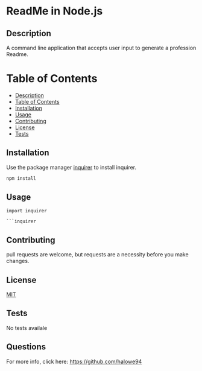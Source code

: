 
# ReadMe in Node.js

## Description

A command line application that accepts user input to generate a profession Readme.

# Table of Contents
* [Description](#Description)
* [Table of Contents](#Table-Of-Contents)
* [Installation](#Installation)
* [Usage](#Usage)
* [Contributing](#Contributing)
* [License](#License)
* [Tests](#Tests)

## Installation

Use the package manager [inquirer](https://www.npmjs.com/package/inquirer) to install inquirer.

```bash
npm install
```

## Usage

```inquirer
import inquirer

```inquirer

```

## Contributing
pull requests are welcome, but requests are a necessity before you make changes.

## License
[MIT](https://opensource.org/licenses/MIT)

## Tests
No tests availale

## Questions

For more info, click here:
https://github.com/halowe94